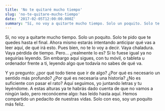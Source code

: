 ```yaml
---
title: 'No te quitaré mucho tiempo'
slug: 'no-te-quitare-mucho-tiempo'
date: '2017-02-05T12:00:00.000Z'
summary: "Sí, no voy a quitarte mucho tiempo. Solo un poquito. Solo te pido que te quedes hasta el final."
---
```


Sí, no voy a quitarte mucho tiempo. Solo un poquito. Solo te pido que te quedes hasta el final. Ahora mismo estarás intentando anticipar qué vas a leer aquí, de qué irá esto. Pues bien, no te lo voy a decir. Vaya chaladura. Vaya pérdida de tiempo. Pero… ¿realmente lo es? Si lo fuese igual ya no seguirías leyendo. Sin embargo aquí sigues, con tu móvil, o tableta u ordenador frente a ti, leyendo algo que todavía no sabes de qué va.

Y yo pregunto: ¿por qué todo tiene que ir de algo? ¿Por qué es necesario un sentido más profundo? ¿Por qué es necesaria una historia? ¿No es suficiente con pasar el rato? Aquí seguimos, yo juntando letras y tu leyéndome. A estas alturas ya te habrás dado cuenta de que no vamos a ningún lado, pero reconóceme algo: has leído hasta aquí. Hemos compartido un pedacito de nuestras vidas. Solo con eso, soy un poquito más feliz.